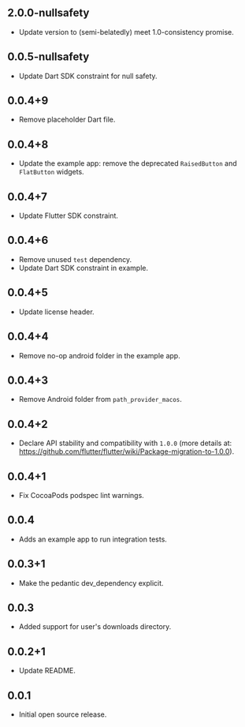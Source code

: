 ## 2.0.0-nullsafety

* Update version to (semi-belatedly) meet 1.0-consistency promise.

## 0.0.5-nullsafety

* Update Dart SDK constraint for null safety.

## 0.0.4+9

* Remove placeholder Dart file.

## 0.0.4+8

* Update the example app: remove the deprecated `RaisedButton` and `FlatButton` widgets.

## 0.0.4+7

* Update Flutter SDK constraint.

## 0.0.4+6

* Remove unused `test` dependency.
* Update Dart SDK constraint in example.

## 0.0.4+5

* Update license header.

## 0.0.4+4

* Remove no-op android folder in the example app.

## 0.0.4+3

* Remove Android folder from `path_provider_macos`.

## 0.0.4+2

* Declare API stability and compatibility with `1.0.0` (more details at: https://github.com/flutter/flutter/wiki/Package-migration-to-1.0.0).

## 0.0.4+1

* Fix CocoaPods podspec lint warnings.

## 0.0.4

* Adds an example app to run integration tests.

## 0.0.3+1

* Make the pedantic dev_dependency explicit.

## 0.0.3

* Added support for user's downloads directory.

## 0.0.2+1

* Update README.

## 0.0.1

* Initial open source release.
